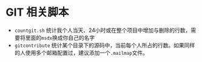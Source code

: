 GIT 相关脚本
===

- `countgit.sh` 统计我个人当天、24小时或在整个项目中增加与删除的行数，需要将里面的`msdx`换成你自己的名字
- `gitcontribute` 统计某个目录下的源码中，当前每个人所占的行数。如果同样的人使用多个邮箱配置过，建议添加一个`.mailmap`文件。
